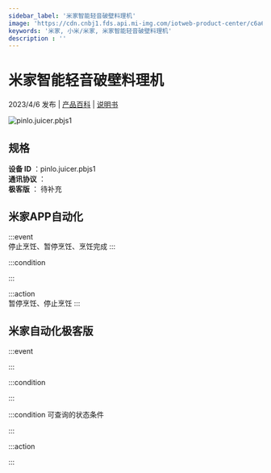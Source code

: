 ```yaml
---
sidebar_label: '米家智能轻音破壁料理机'
image: 'https://cdn.cnbj1.fds.api.mi-img.com/iotweb-product-center/c6a6eb0afae29915d07fd61ec3e0a9c3_1675134754622.png?GalaxyAccessKeyId=AKVGLQWBOVIRQ3XLEW&Expires=9223372036854775807&Signature=f4a70q9bKTbsLOxd4LJIrvPbAn4='
keywords: '米家, 小米/米家, 米家智能轻音破壁料理机'
description : ''
---
```

# 米家智能轻音破壁料理机

2023/4/6 发布 | [产品百科](https://home.mi.com/webapp/content/baike/product/index.html?model=pinlo.juicer.pbjs1/) | [说明书](https://home.mi.com/views/introduction.html?model=pinlo.juicer.pbjs1&region=cn)

![pinlo.juicer.pbjs1](https://cdn.cnbj1.fds.api.mi-img.com/iotweb-product-center/c6a6eb0afae29915d07fd61ec3e0a9c3_1675134754622.png?GalaxyAccessKeyId=AKVGLQWBOVIRQ3XLEW&Expires=9223372036854775807&Signature=f4a70q9bKTbsLOxd4LJIrvPbAn4=)

## 规格  
> 
**设备 ID** ：pinlo.juicer.pbjs1  
**通讯协议** ：  
**极客版**  ： 待补充 


## 米家APP自动化  

:::event  
停止烹饪、暂停烹饪、烹饪完成
:::

:::condition  

:::

:::action   
暂停烹饪、停止烹饪
:::

## 米家自动化极客版  

:::event  

:::

:::condition  

:::

:::condition 可查询的状态条件  

:::

:::action  

:::

        
